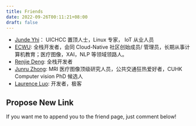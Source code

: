 ```yaml
---
title: Friends
date: 2022-09-26T00:11:21+08:00
draft: false
---
```


- [Junde Yhi](https://yhi.moe)： UICHCC 置顶人士，Linux 专家， IoT 从业人员
- [ECWU](https://ecwuuuuu.com/):  全栈开发者，会同 Cloud-Native 社区创始成员/ 管理员，长期从事计算机教育；医疗图像，XAI，NLP 等领域领路人。
- [Renjie Deng](https://www.drjchn.com/): 全栈开发者
- [Junru Zhong](https://junru.dev/): MRI 医疗图像顶级研究人员，公共交通狂热爱好者，CUHK Computer vision PhD 候选人
- [Laurence Luo](https://www.lzc.app/): 开发者，极客

## Propose New Link

If you want me to append you to the friend page, just comment below!
